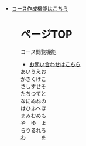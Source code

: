 <ul>
    <li><a href="top.html">コース作成機能はこちら</a></li>
<ul>

<div id="top">
    <h1>ページTOP</h1>
    <p>コース閲覧機能</p>
</div>

<ul>
    <li><a href="contact.html#contact">お問い合わせはこちら</a></li>
</ul>

<!DOCTYPE html>
<html>

<head>
  <meta charset="utf-8" />
  <title>sample</title>
  <style>
    #wrapper {
      height: 200px;
      width: 300px;
      overflow-y: scroll;
    }

    #contents {
      background-color: cadetblue;
    }
  </style>
</head>

<body>
  <div id="wrapper">
    <div id="contents">
      あいうえお<br>
      かきくけこ<br>
      さしすせそ<br>
      たちつてと<br>
      なにぬねの<br>
      はひふへほ<br>
      まみむめも<br>
      や　ゆ　よ<br>
      らりるれろ<br>
      わ　　　を<br>
      ん
    </div>
  </div>
</body>

</html>